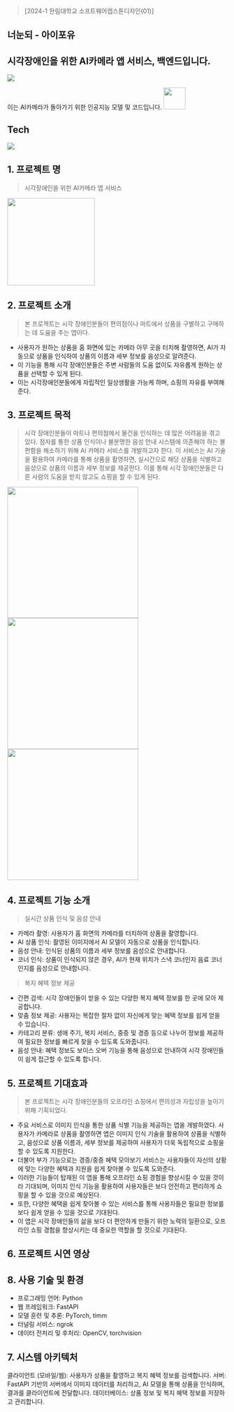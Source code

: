 >[2024-1 한림대학교 소프트웨어캡스톤디자인(01)]

<h2>너눈되 - 아이포유</h2>

## 시각장애인을 위한 AI카메라 앱 서비스, 백엔드입니다.

<img src="https://capsule-render.vercel.app/api?type=waving&color=auto&height=200&section=header&text=EyeForYou&fontSize=90" />
<br>

이는 AI카메라가 돌아가기 위한 인공지능 모델 및 코드입니다.
<a href="https://drive.google.com/file/d/1DlfjXgiAk8QIVTAmmDes7RbiRSQLU61o/view?usp=sharing">
    <img src="https://search.pstatic.net/common/?src=http%3A%2F%2Fblogfiles.naver.net%2FMjAyMjA5MjhfNDUg%2FMDAxNjY0MzQ1NTQwMzE4.8kPOBHlmDWuHuIE16vnJwv_TuAwm63iswN1wGW3Fg_og.jyAmwmPSRXAtgoZYq1oDxoTn_zoN00Pp-AUQvkVFpNcg.PNG.dldhxpzm111%2F%25B1%25B8%25B1%25DB%25B5%25E5%25B6%25F3%25C0%25CC%25BA%25EA.png&type=sc960_832" width="50" />
</a>

## Tech
<img src="https://skillicons.dev/icons?i=fastapi,python,dcomponents&perline="/>

## 1. 프로젝트 명
>시각장애인을 위한 AI카메라 앱 서비스 
<img src="https://github.com/nyang-code/EyeForYouapp_BackEnd/assets/85928740/bfe4453c-0367-4795-a8b6-3f8d9876efe3" width="200px"/>

## 2. 프로젝트 소개
>본 프로젝트는 시각 장애인분들이 편의점이나 마트에서 상품을 구별하고 구매하는 데 도움을 주는 앱이다.
- 사용자가 원하는 상품을 홈 화면에 있는 카메라 아무 곳을 터치해 촬영하면, AI가 자동으로 상품을 인식하여 상품의 이름과 세부 정보를 음성으로 알려준다.
- 이 기능을 통해 시각 장애인분들은 주변 사람들의 도움 없이도 자유롭게 원하는 상품을 선택할 수 있게 된다.
- 이는 시각장애인분들에게 자립적인 일상생활을 가능케 하며, 쇼핑의 자유를 부여해 준다.




## 3. 프로젝트 목적 
>시각 장애인분들이 마트나 편의점에서 물건을 인식하는 데 많은 어려움을 겪고 있다. 점자를 통한 상품 인식이나 불분명한 음성 안내 시스템에 의존해야 하는 불편함을 해소하기 위해 AI 카메라 서비스를 개발하고자 한다. 이 서비스는 AI 기술을 활용하여 카메라를 통해 상품을 촬영하면, 실시간으로 해당 상품을 식별하고 음성으로 상품의 이름과 세부 정보를 제공한다. 이를 통해 시각 장애인분들은 다른 사람의 도움을 받지 않고도 쇼핑을 할 수 있게 된다.
<img src="https://github.com/nyang-code/EyeForYouapp_BackEnd/assets/85928740/8f019f4a-63cd-4e8d-96fb-1b4572831c7d" width="300px"/>
<img src="https://github.com/nyang-code/EyeForYouapp_BackEnd/assets/85928740/b10083d9-e386-44a5-95a6-ff8edb9e8d91" width="300px"/>
<img src="https://github.com/nyang-code/EyeForYouapp_BackEnd/assets/85928740/e470d690-0376-43bb-b736-5d87373800b4" width="300px"/>


## 4. 프로젝트 기능 소개
> 실시간 상품 인식 및 음성 안내
- 카메라 촬영: 사용자가 홈 화면의 카메라를 터치하여 상품을 촬영합니다.
- AI 상품 인식: 촬영된 이미지에서 AI 모델이 자동으로 상품을 인식합니다.
- 음성 안내: 인식된 상품의 이름과 세부 정보를 음성으로 안내합니다.
- 코너 인식: 상품이 인식되지 않은 경우, AI가 현재 위치가 스낵 코너인지 음료 코너인지를 음성으로 안내합니다.
> 복지 혜택 정보 제공
- 간편 검색: 시각 장애인들이 받을 수 있는 다양한 복지 혜택 정보를 한 곳에 모아 제공합니다.
- 맞춤 정보 제공: 사용자는 복잡한 절차 없이 자신에게 맞는 혜택 정보를 쉽게 얻을 수 있습니다.
- 카테고리 분류: 생애 주기, 복지 서비스, 중증 및 경증 등으로 나누어 정보를 제공하여 필요한 정보를 빠르게 찾을 수 있도록 도와줍니다.
- 음성 안내: 혜택 정보도 보이스 오버 기능을 통해 음성으로 안내하여 시각 장애인들이 쉽게 접근할 수 있도록 합니다.

## 5. 프로젝트 기대효과 
> 본 프로젝트는 시각 장애인분들의 오프라인 쇼핑에서 편의성과 자립성을 높이기 위해 기획되었다.
- 주요 서비스로 이미지 인식을 통한 상품 식별 기능을 제공하는 앱을 개발하였다. 사용자가 카메라로 상품을 촬영하면 앱은 이미지 인식 기술을 활용하여 상품을 식별하고, 음성으로 상품 이름과, 세부 정보를 제공하여 사용자가 더욱 독립적으로 쇼핑을 할 수 있도록 지원한다.
- 더불어 부가 기능으로는 경증/중증 혜택 모아보기 서비스는 사용자들이 자신의 상황에 맞는 다양한 혜택과 지원을 쉽게 찾아볼 수 있도록 도와준다.
- 이러한 기능들이 탑재된 이 앱을 통해 오프라인 쇼핑 경험을 향상시킬 수 있을 것이라 기대되며, 이미지 인식 기능을 활용하여 사용자들은 보다 안전하고 편리하게 쇼핑을 할 수 있을 것으로 예상된다.
- 또한, 다양한 혜택을 쉽게 찾아볼 수 있는 서비스를 통해 사용자들은 필요한 정보를 보다 쉽게 얻을 수 있을 것으로 기대된다.
- 이 앱은 시각 장애인들의 삶을 보다 더 편안하게 만들기 위한 노력의 일환으로, 오프라인 쇼핑 경험을 향상시키는 데 중요한 역할을 할 것으로 기대된다.

## 6. 프로젝트 시연 영상

## 8. 사용 기술 및 환경 
- 프로그래밍 언어: Python
- 웹 프레임워크: FastAPI
- 모델 훈련 및 추론: PyTorch, timm
- 터널링 서비스: ngrok
- 데이터 전처리 및 후처리: OpenCV, torchvision

## 7. 시스템 아키텍처
클라이언트 (모바일/웹): 사용자가 상품을 촬영하고 복지 혜택 정보를 검색합니다.
서버: FastAPI 기반의 서버에서 이미지 데이터를 처리하고, AI 모델을 통해 상품을 인식하며, 결과를 클라이언트에 전달합니다.
데이터베이스: 상품 정보 및 복지 혜택 정보를 저장하고 관리합니다.


